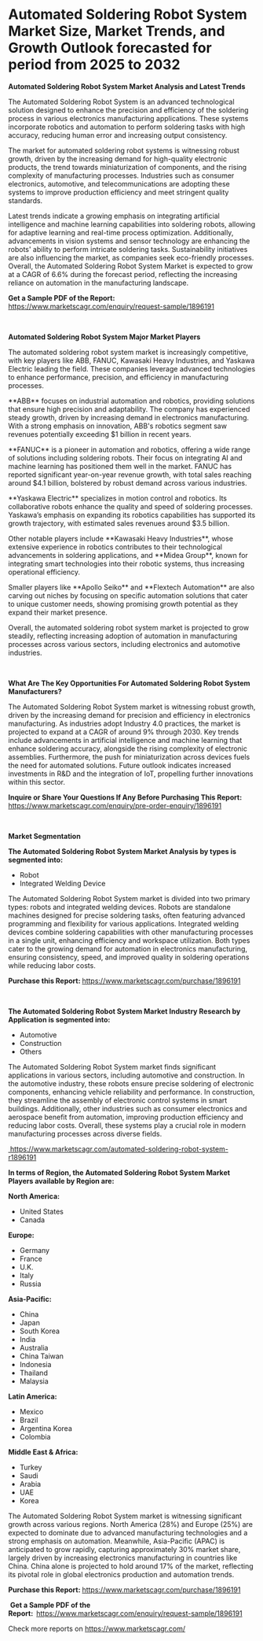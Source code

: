 <p><h1>Automated Soldering Robot System Market Size, Market Trends, and Growth Outlook forecasted for period from 2025 to 2032</h1></p><p><strong>Automated Soldering Robot System Market Analysis and Latest Trends</strong></p>
<p><p>The Automated Soldering Robot System is an advanced technological solution designed to enhance the precision and efficiency of the soldering process in various electronics manufacturing applications. These systems incorporate robotics and automation to perform soldering tasks with high accuracy, reducing human error and increasing output consistency. </p><p>The market for automated soldering robot systems is witnessing robust growth, driven by the increasing demand for high-quality electronic products, the trend towards miniaturization of components, and the rising complexity of manufacturing processes. Industries such as consumer electronics, automotive, and telecommunications are adopting these systems to improve production efficiency and meet stringent quality standards.</p><p>Latest trends indicate a growing emphasis on integrating artificial intelligence and machine learning capabilities into soldering robots, allowing for adaptive learning and real-time process optimization. Additionally, advancements in vision systems and sensor technology are enhancing the robots' ability to perform intricate soldering tasks. Sustainability initiatives are also influencing the market, as companies seek eco-friendly processes. Overall, the Automated Soldering Robot System Market is expected to grow at a CAGR of 6.6% during the forecast period, reflecting the increasing reliance on automation in the manufacturing landscape.</p></p>
<p><strong>Get a Sample PDF of the Report:&nbsp;</strong> <a href="https://www.marketscagr.com/enquiry/request-sample/1896191?utm_campaign=3163&utm_medium=2&utm_source=Github&utm_content=ia&utm_term=28032025&utm_id=automated-soldering-robot-system">https://www.marketscagr.com/enquiry/request-sample/1896191</a></p>
<p>&nbsp;</p>
<p><strong>Automated Soldering Robot System Major Market Players</strong></p>
<p><p>The automated soldering robot system market is increasingly competitive, with key players like ABB, FANUC, Kawasaki Heavy Industries, and Yaskawa Electric leading the field. These companies leverage advanced technologies to enhance performance, precision, and efficiency in manufacturing processes.</p><p>**ABB** focuses on industrial automation and robotics, providing solutions that ensure high precision and adaptability. The company has experienced steady growth, driven by increasing demand in electronics manufacturing. With a strong emphasis on innovation, ABB's robotics segment saw revenues potentially exceeding $1 billion in recent years.</p><p>**FANUC** is a pioneer in automation and robotics, offering a wide range of solutions including soldering robots. Their focus on integrating AI and machine learning has positioned them well in the market. FANUC has reported significant year-on-year revenue growth, with total sales reaching around $4.1 billion, bolstered by robust demand across various industries.</p><p>**Yaskawa Electric** specializes in motion control and robotics. Its collaborative robots enhance the quality and speed of soldering processes. Yaskawa’s emphasis on expanding its robotics capabilities has supported its growth trajectory, with estimated sales revenues around $3.5 billion.</p><p>Other notable players include **Kawasaki Heavy Industries**, whose extensive experience in robotics contributes to their technological advancements in soldering applications, and **Midea Group**, known for integrating smart technologies into their robotic systems, thus increasing operational efficiency.</p><p>Smaller players like **Apollo Seiko** and **Flextech Automation** are also carving out niches by focusing on specific automation solutions that cater to unique customer needs, showing promising growth potential as they expand their market presence.</p><p>Overall, the automated soldering robot system market is projected to grow steadily, reflecting increasing adoption of automation in manufacturing processes across various sectors, including electronics and automotive industries.</p></p>
<p>&nbsp;</p>
<p><strong>What Are The Key Opportunities For Automated Soldering Robot System Manufacturers?</strong></p>
<p><p>The Automated Soldering Robot System market is witnessing robust growth, driven by the increasing demand for precision and efficiency in electronics manufacturing. As industries adopt Industry 4.0 practices, the market is projected to expand at a CAGR of around 9% through 2030. Key trends include advancements in artificial intelligence and machine learning that enhance soldering accuracy, alongside the rising complexity of electronic assemblies. Furthermore, the push for miniaturization across devices fuels the need for automated solutions. Future outlook indicates increased investments in R&D and the integration of IoT, propelling further innovations within this sector.</p></p>
<p><strong>Inquire or Share Your Questions If Any Before Purchasing This Report:</strong> <a href="https://www.marketscagr.com/enquiry/pre-order-enquiry/1896191?utm_campaign=3163&utm_medium=2&utm_source=Github&utm_content=ia&utm_term=28032025&utm_id=automated-soldering-robot-system">https://www.marketscagr.com/enquiry/pre-order-enquiry/1896191</a></p>
<p>&nbsp;</p>
<p><strong>Market Segmentation</strong></p>
<p><strong>The Automated Soldering Robot System Market Analysis by types is segmented into:</strong></p>
<p><ul><li>Robot</li><li>Integrated Welding Device</li></ul></p>
<p><p>The Automated Soldering Robot System market is divided into two primary types: robots and integrated welding devices. Robots are standalone machines designed for precise soldering tasks, often featuring advanced programming and flexibility for various applications. Integrated welding devices combine soldering capabilities with other manufacturing processes in a single unit, enhancing efficiency and workspace utilization. Both types cater to the growing demand for automation in electronics manufacturing, ensuring consistency, speed, and improved quality in soldering operations while reducing labor costs.</p></p>
<p><strong>Purchase this Report:&nbsp;</strong><a href="https://www.marketscagr.com/purchase/1896191?utm_campaign=3163&utm_medium=2&utm_source=Github&utm_content=ia&utm_term=28032025&utm_id=automated-soldering-robot-system">https://www.marketscagr.com/purchase/1896191</a></p>
<p>&nbsp;</p>
<p><strong>The Automated Soldering Robot System Market Industry Research by Application is segmented into:</strong></p>
<p><ul><li>Automotive</li><li>Construction</li><li>Others</li></ul></p>
<p><p>The Automated Soldering Robot System market finds significant applications in various sectors, including automotive and construction. In the automotive industry, these robots ensure precise soldering of electronic components, enhancing vehicle reliability and performance. In construction, they streamline the assembly of electronic control systems in smart buildings. Additionally, other industries such as consumer electronics and aerospace benefit from automation, improving production efficiency and reducing labor costs. Overall, these systems play a crucial role in modern manufacturing processes across diverse fields.</p></p>
<p><a href="https://www.marketscagr.com/automated-soldering-robot-system-r1896191?utm_campaign=3163&utm_medium=2&utm_source=Github&utm_content=ia&utm_term=28032025&utm_id=automated-soldering-robot-system">&nbsp;https://www.marketscagr.com/automated-soldering-robot-system-r1896191</a></p>
<p><strong>In terms of Region, the Automated Soldering Robot System Market Players available by Region are:</strong></p>
<p>
    <p> <strong> North America: </strong>
        <ul>
            <li>United States</li>
            <li>Canada</li>
        </ul>
        </p> 
    <p> <strong> Europe: </strong>
        <ul>
            <li>Germany</li>
            <li>France</li>
            <li>U.K.</li>
            <li>Italy</li>
            <li>Russia</li>
        </ul>
        </p> 
    <p> <strong> Asia-Pacific: </strong>
        <ul>
            <li>China</li>
            <li>Japan</li>
            <li>South Korea</li>
            <li>India</li>
            <li>Australia</li>
            <li>China Taiwan</li>
            <li>Indonesia</li>
            <li>Thailand</li>
            <li>Malaysia</li>
        </ul>
        </p> 
    <p> <strong> Latin America: </strong>
        <ul>
            <li>Mexico</li>
            <li>Brazil</li>
            <li>Argentina Korea</li>
            <li>Colombia</li>
        </ul>
        </p> 
    <p> <strong> Middle East & Africa: </strong>
        <ul>
            <li>Turkey</li>
            <li>Saudi</li>
            <li>Arabia</li>
            <li>UAE</li>
            <li>Korea</li>
        </ul>
    </p>
    </p>
<p><p>The Automated Soldering Robot System market is witnessing significant growth across various regions. North America (28%) and Europe (25%) are expected to dominate due to advanced manufacturing technologies and a strong emphasis on automation. Meanwhile, Asia-Pacific (APAC) is anticipated to grow rapidly, capturing approximately 30% market share, largely driven by increasing electronics manufacturing in countries like China. China alone is projected to hold around 17% of the market, reflecting its pivotal role in global electronics production and automation trends.</p></p>
<p><strong>Purchase this Report: </strong><a href="https://www.marketscagr.com/purchase/1896191?utm_campaign=3163&utm_medium=2&utm_source=Github&utm_content=ia&utm_term=28032025&utm_id=automated-soldering-robot-system">https://www.marketscagr.com/purchase/1896191</a></p>
<p>&nbsp;<strong>Get a Sample PDF of the Report:&nbsp;&nbsp;</strong><a href="https://www.marketscagr.com/enquiry/request-sample/1896191?utm_campaign=3163&utm_medium=2&utm_source=Github&utm_content=ia&utm_term=28032025&utm_id=automated-soldering-robot-system">https://www.marketscagr.com/enquiry/request-sample/1896191</a></p>
<p><strong></strong></p>
<p>Check more reports on <a href="https://www.marketscagr.com/?utm_campaign=3163&utm_medium=2&utm_source=Github&utm_content=ia&utm_term=28032025&utm_id=automated-soldering-robot-system">https://www.marketscagr.com/</a></p>